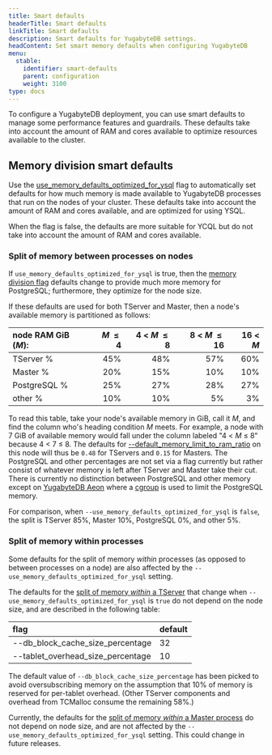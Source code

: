 ```yaml
---
title: Smart defaults
headerTitle: Smart defaults
linkTitle: Smart defaults
description: Smart defaults for YugabyteDB settings.
headContent: Set smart memory defaults when configuring YugabyteDB
menu:
  stable:
    identifier: smart-defaults
    parent: configuration
    weight: 3100
type: docs
---
```


To configure a YugabyteDB deployment, you can use smart defaults to manage some performance features and guardrails. These defaults take into account the amount of RAM and cores available to optimize resources available to the cluster.

## Memory division smart defaults

Use the [use_memory_defaults_optimized_for_ysql](../yb-tserver/#use-memory-defaults-optimized-for-ysql) flag to automatically set defaults for how much memory is made available to YugabyteDB processes that run on the nodes of your cluster. These defaults take into account the amount of RAM and cores available, and are optimized for using YSQL.

When the flag is false, the defaults are more suitable for YCQL but do not take into account the amount of RAM and cores available.

### Split of memory between processes on nodes

If `use_memory_defaults_optimized_for_ysql` is true, then the [memory division flag](../yb-tserver/#memory-division-flags) defaults change to provide much more memory for PostgreSQL; furthermore, they optimize for the node size.

If these defaults are used for both TServer and Master, then a node's available memory is partitioned as follows:

| node RAM GiB (_M_): | _M_ &nbsp;&le;&nbsp; 4 | 4 < _M_ &nbsp;&le;&nbsp; 8 | 8 < _M_ &nbsp;&le;&nbsp; 16 | 16 < _M_ |
| :--- | ---: | ---: | ---: | ---: |
| TServer %  | 45% | 48% | 57% | 60% |
| Master %   | 20% | 15% | 10% | 10% |
| PostgreSQL % | 25% | 27% | 28% | 27% |
| other %    | 10% | 10% |  5% |  3% |

To read this table, take your node's available memory in GiB, call it _M_, and find the column who's heading condition _M_ meets.  For example, a node with 7 GiB of available memory would fall under the column labeled "4 < _M_ &le; 8" because 4 < 7 &le; 8.  The defaults for [--default_memory_limit_to_ram_ratio](../yb-tserver/#default-memory-limit-to-ram-ratio) on this node will thus be `0.48` for TServers and `0.15` for Masters. The PostgreSQL and other percentages are not set via a flag currently but rather consist of whatever memory is left after TServer and Master take their cut.  There is currently no distinction between PostgreSQL and other memory except on [YugabyteDB Aeon](/preview/yugabyte-cloud/) where a [cgroup](https://www.cybertec-postgresql.com/en/linux-cgroups-for-postgresql/) is used to limit the PostgreSQL memory.

For comparison, when `--use_memory_defaults_optimized_for_ysql` is `false`, the split is TServer 85%, Master 10%, PostgreSQL 0%, and other 5%.

### Split of memory within processes

Some defaults for the split of memory _within_ processes (as opposed to between processes on a node) are also affected by the `--use_memory_defaults_optimized_for_ysql` setting.

The defaults for the [split of memory _within_ a TServer](../yb-tserver/#flags-controlling-the-split-of-memory-within-a-tserver) that change when `--use_memory_defaults_optimized_for_ysql` is `true` do not depend on the node size, and are described in the following table:

| flag | default |
| :--- | :--- |
| --db_block_cache_size_percentage | 32 |
| --tablet_overhead_size_percentage | 10 |

The default value of `--db_block_cache_size_percentage` has been picked to avoid oversubscribing memory on the assumption that 10% of memory is reserved for per-tablet overhead. (Other TServer components and overhead from TCMalloc consume the remaining 58%.)

Currently, the defaults for the [split of memory _within_ a Master process](../yb-master/#flags-controlling-the-split-of-memory-within-a-master) do not depend on node size, and are not affected by the `--use_memory_defaults_optimized_for_ysql` setting. This could change in future releases.
